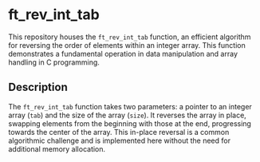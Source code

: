 # ft_rev_int_tab

This repository houses the `ft_rev_int_tab` function, an efficient algorithm for reversing the order of elements within an integer array. This function demonstrates a fundamental operation in data manipulation and array handling in C programming.

## Description

The `ft_rev_int_tab` function takes two parameters: a pointer to an integer array (`tab`) and the size of the array (`size`). It reverses the array in place, swapping elements from the beginning with those at the end, progressing towards the center of the array. This in-place reversal is a common algorithmic challenge and is implemented here without the need for additional memory allocation.
